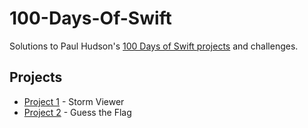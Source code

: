 # 100-Days-Of-Swift
Solutions to Paul Hudson's [100 Days of Swift projects](https://www.hackingwithswift.com/100) and challenges.

Projects                                                                                                                                                          
---   
- [Project 1](Project1) - Storm Viewer
- [Project 2](Project2) - Guess the Flag
